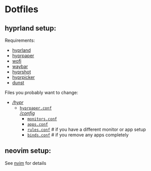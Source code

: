 # Dotfiles

## hyprland setup:

Requirements:

- [hyprland](https://github.com/hyprwm/Hyprland)
- [hyprpaper](https://github.com/hyprwm/hyprpaper)
- [wofi](https://hg.sr.ht/~scoopta/wofi)
- [waybar](https://github.com/Alexays/Waybar)
- [hyprshot](https://github.com/Gustash/Hyprshot)
- [hyprpicker](https://github.com/hyprwm/hyprpicker)
- [dunst](https://github.com/dunst-project/dunst)

Files you probably want to change:

- [*/hypr*](hypr)
    - [`hyprpaper.conf`](hypr/hyprpaper.conf)\
    [*/config*](hypr/config)
        - [`monitors.conf`](hypr/config/monitors.conf)
        - [`apps.conf`](hypr/config/apps.conf)
        - [`rules.conf`](hypr/config/rules.conf)  # if you have a different monitor or app setup
        - [`binds.conf`](hypr/config/binds.conf)  # if you remove any apps completely


## neovim setup:

See [nvim](https://github.com/LetsDuck2210/nvim_config) for details
